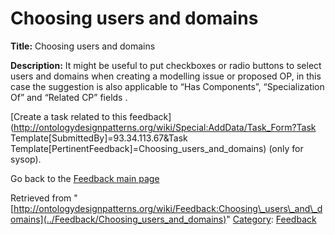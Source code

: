 #  Choosing users and domains


__Title:__ Choosing users and domains


__Description:__ It might be useful to put checkboxes or radio buttons to select users and domains when creating a modelling issue or proposed OP, in this case the suggestion is also applicable to “Has Components”, “Specialization Of” and “Related CP” fields . 


  




[Create a task related to this feedback](http://ontologydesignpatterns.org/wiki/Special:AddData/Task_Form?Task Template[SubmittedBy]=93.34.113.67&Task Template[PertinentFeedback]=Choosing_users_and_domains) (only for sysop).


  



Go back to the  [Feedback main page](../Feedback/Main "Feedback:Main")


  






Retrieved from "[http://ontologydesignpatterns.org/wiki/Feedback:Choosing\_users\_and\_domains](../Feedback/Choosing_users_and_domains)"
 [Category](http://ontologydesignpatterns.org/wiki/Special:Categories "Special:Categories"): [Feedback](../Category/Feedback "Category:Feedback")